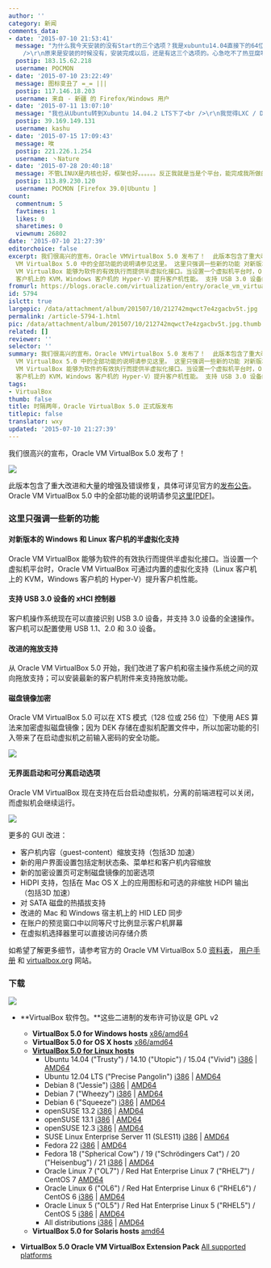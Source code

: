 ```yaml
---
author: ''
category: 新闻
comments_data:
- date: '2015-07-10 21:53:41'
  message: "为什么我今天安装的没有Start的三个选项？我是xubuntu14.04直接下的64位DEB包。虚拟机中安装的Debian8.10。<br
    />\r\n原来是安装的时候没有，安装完成以后，还是有这三个选项的。心急吃不了热豆腐呀～"
  postip: 183.15.62.218
  username: POCMON
- date: '2015-07-10 23:22:49'
  message: 图标变丑了 =_= |||
  postip: 117.146.18.203
  username: 来自 - 新疆 的 Firefox/Windows 用户
- date: '2015-07-11 13:07:10'
  message: "我也从Ubuntu转到Xubuntu 14.04.2 LTS下了<br />\r\n我觉得LXC / Docker更好玩，玩Linux肯定没问题吧？"
  postip: 39.169.149.131
  username: kashu
- date: '2015-07-15 17:09:43'
  message: 唉
  postip: 221.226.1.254
  username: 丶Nature
- date: '2015-07-28 20:40:18'
  message: 不管LINUX是内核也好，框架也好。。。。。。反正我就是当是个平台，能完成我所做的事情就好了。GNOME和KDE都感觉太。。。。。。还是简单点好～不折腾
  postip: 113.89.230.120
  username: POCMON [Firefox 39.0|Ubuntu ]
count:
  commentnum: 5
  favtimes: 1
  likes: 0
  sharetimes: 0
  viewnum: 26802
date: '2015-07-10 21:27:39'
editorchoice: false
excerpt: 我们很高兴的宣布，Oracle VMVirtualBox 5.0 发布了！  此版本包含了重大改进和大量的增强及错误修复，具体可详见官方的发布公告。Oracle
  VM VirtualBox 5.0 中的全部功能的说明请参见这里。 这里只强调一些新的功能 对新版本的 Windows 和 Linux 客户机的半虚拟化支持 Oracle
  VM VirtualBox 能够为软件的有效执行而提供半虚拟化接口。当设置一个虚拟机平台时，Oracle VM VirtualBox 可通过内置的虚拟化支持（Linux
  客户机上的 KVM，Windows 客户机的 Hyper-V）提升客户机性能。 支持 USB 3.0 设备的 xHCI 控制器 客户机操作系统现在可以
fromurl: https://blogs.oracle.com/virtualization/entry/oracle_vm_virtualbox_5_07
id: 5794
islctt: true
largepic: /data/attachment/album/201507/10/212742mqwct7e4zgacbv5t.jpg
permalink: /article-5794-1.html
pic: /data/attachment/album/201507/10/212742mqwct7e4zgacbv5t.jpg.thumb.jpg
related: []
reviewer: ''
selector: ''
summary: 我们很高兴的宣布，Oracle VMVirtualBox 5.0 发布了！  此版本包含了重大改进和大量的增强及错误修复，具体可详见官方的发布公告。Oracle
  VM VirtualBox 5.0 中的全部功能的说明请参见这里。 这里只强调一些新的功能 对新版本的 Windows 和 Linux 客户机的半虚拟化支持 Oracle
  VM VirtualBox 能够为软件的有效执行而提供半虚拟化接口。当设置一个虚拟机平台时，Oracle VM VirtualBox 可通过内置的虚拟化支持（Linux
  客户机上的 KVM，Windows 客户机的 Hyper-V）提升客户机性能。 支持 USB 3.0 设备的 xHCI 控制器 客户机操作系统现在可以
tags:
- VirtualBox
thumb: false
title: 时隔两年，Oracle VirtualBox 5.0 正式版发布
titlepic: false
translator: wxy
updated: '2015-07-10 21:27:39'
---
```


我们很高兴的宣布，Oracle VM VirtualBox 5.0 发布了！


![](/data/attachment/album/201507/10/212742mqwct7e4zgacbv5t.jpg)


此版本包含了重大改进和大量的增强及错误修复，具体可详见官方的[发布公告](https://www.oracle.com/corporate/pressrelease/oracle-vm-virtualbox-5-070915.html)。Oracle VM VirtualBox 5.0 中的全部功能的说明请参见[这里[PDF]](http://www.oracle.com/us/technologies/virtualization/oraclevm/oracle-vm-virtualbox-ds-1655169.pdf)。


### 这里只强调一些新的功能


#### 对新版本的 Windows 和 Linux 客户机的半虚拟化支持


Oracle VM VirtualBox 能够为软件的有效执行而提供半虚拟化接口。当设置一个虚拟机平台时，Oracle VM VirtualBox 可通过内置的虚拟化支持（Linux 客户机上的 KVM，Windows 客户机的 Hyper-V）提升客户机性能。


#### 支持 USB 3.0 设备的 xHCI 控制器


客户机操作系统现在可以直接识别 USB 3.0 设备，并支持 3.0 设备的全速操作。客户机可以配置使用 USB 1.1、2.0 和 3.0 设备。


#### 改进的拖放支持


从 Oracle VM VirtualBox 5.0 开始，我们改进了客户机和宿主操作系统之间的双向拖放支持；可以安装最新的客户机附件来支持拖放功能。


#### 磁盘镜像加密


Oracle VM VirtualBox 5.0 可以在 XTS 模式（128 位或 256 位）下使用 AES 算法来加密虚拟磁盘镜像；因为 DEK 存储在虚拟机配置文件中，所以加密功能的引入带来了在启动虚拟机之前输入密码的安全功能。


![](/data/attachment/album/201507/10/211111vn3883zasenv9aes.png) 


#### 无界面启动和可分离启动选项


Oracle VM VirtualBox 现在支持在后台启动虚拟机，分离的前端进程可以关闭，而虚拟机会继续运行。


![](/data/attachment/album/201507/10/211129hnf7dp7dnfdne74e.png) 


更多的 GUI 改进：


* 客户机内容（guest-content）缩放支持（包括3D 加速）
* 新的用户界面设置包括定制状态条、菜单栏和客户机内容缩放
* 新的加密设置页可定制磁盘镜像的加密选项
* HiDPI 支持，包括在 Mac OS X 上的应用图标和可选的非缩放 HiDPI 输出（包括3D 加速）
* 对 SATA 磁盘的热插拔支持
* 改进的 Mac 和 Windows 宿主机上的 HID LED 同步
* 在账户的预览窗口中以同等尺寸比例显示客户机屏幕
* 在虚拟机选择器里可以直接访问存储介质


如希望了解更多细节，请参考官方的 Oracle VM VirtualBox 5.0 [资料表](http://www.oracle.com/us/technologies/virtualization/oraclevm/oracle-vm-virtualbox-ds-1655169.pdf)， [用户手册](http://download.virtualbox.org/virtualbox/5.0.0/UserManual.pdf) 和 [virtualbox.org](https://www.virtualbox.org/) 网站。


### 下载


[![](/data/attachment/album/201507/10/212746rpwc8z0g35bbcpxw.png)](https://www.virtualbox.org/wiki/Downloads)


* **VirtualBox 软件包。**这些二进制的发布许可协议是 GPL v2
	+ **VirtualBox 5.0 for Windows hosts**  [x86/amd64](http://download.virtualbox.org/virtualbox/5.0.0/VirtualBox-5.0.0-101573-Win.exe)
	+ **VirtualBox 5.0 for OS X hosts**  [x86/amd64](http://download.virtualbox.org/virtualbox/5.0.0/VirtualBox-5.0.0-101573-OSX.dmg)
	+ **[VirtualBox 5.0 for Linux hosts](https://www.virtualbox.org/wiki/Linux_Downloads)**
		- Ubuntu 14.04 ("Trusty") / 14.10 ("Utopic") / 15.04 ("Vivid")  [i386](http://download.virtualbox.org/virtualbox/5.0.0/virtualbox-5.0_5.0.0-101573~Ubuntu~trusty_i386.deb) |  [AMD64](http://download.virtualbox.org/virtualbox/5.0.0/virtualbox-5.0_5.0.0-101573~Ubuntu~trusty_amd64.deb)
		- Ubuntu 12.04 LTS ("Precise Pangolin")  [i386](http://download.virtualbox.org/virtualbox/5.0.0/virtualbox-5.0_5.0.0-101573~Ubuntu~precise_i386.deb) |  [AMD64](http://download.virtualbox.org/virtualbox/5.0.0/virtualbox-5.0_5.0.0-101573~Ubuntu~precise_amd64.deb)
		- Debian 8 ("Jessie")  [i386](http://download.virtualbox.org/virtualbox/5.0.0/virtualbox-5.0_5.0.0-101573~Debian~jessie_i386.deb) |  [AMD64](http://download.virtualbox.org/virtualbox/5.0.0/virtualbox-5.0_5.0.0-101573~Debian~jessie_amd64.deb)
		- Debian 7 ("Wheezy")  [i386](http://download.virtualbox.org/virtualbox/5.0.0/virtualbox-5.0_5.0.0-101573~Debian~wheezy_i386.deb) |  [AMD64](http://download.virtualbox.org/virtualbox/5.0.0/virtualbox-5.0_5.0.0-101573~Debian~wheezy_amd64.deb)
		- Debian 6 ("Squeeze")  [i386](http://download.virtualbox.org/virtualbox/5.0.0/virtualbox-5.0_5.0.0-101573~Debian~squeeze_i386.deb) |  [AMD64](http://download.virtualbox.org/virtualbox/5.0.0/virtualbox-5.0_5.0.0-101573~Debian~squeeze_amd64.deb)
		- openSUSE 13.2  [i386](http://download.virtualbox.org/virtualbox/5.0.0/VirtualBox-5.0-5.0.0_101573_openSUSE132-1.i586.rpm) |  [AMD64](http://download.virtualbox.org/virtualbox/5.0.0/VirtualBox-5.0-5.0.0_101573_openSUSE132-1.x86_64.rpm)
		- openSUSE 13.1  [i386](http://download.virtualbox.org/virtualbox/5.0.0/VirtualBox-5.0-5.0.0_101573_openSUSE131-1.i586.rpm) |  [AMD64](http://download.virtualbox.org/virtualbox/5.0.0/VirtualBox-5.0-5.0.0_101573_openSUSE131-1.x86_64.rpm)
		- openSUSE 12.3  [i386](http://download.virtualbox.org/virtualbox/5.0.0/VirtualBox-5.0-5.0.0_101573_openSUSE123-1.i586.rpm) |  [AMD64](http://download.virtualbox.org/virtualbox/5.0.0/VirtualBox-5.0-5.0.0_101573_openSUSE123-1.x86_64.rpm)
		- SUSE Linux Enterprise Server 11 (SLES11)  [i386](http://download.virtualbox.org/virtualbox/5.0.0/VirtualBox-5.0-5.0.0_101573_sles11.0-1.i586.rpm) |  [AMD64](http://download.virtualbox.org/virtualbox/5.0.0/VirtualBox-5.0-5.0.0_101573_sles11.0-1.x86_64.rpm)
		- Fedora 22  [i386](http://download.virtualbox.org/virtualbox/5.0.0/VirtualBox-5.0-5.0.0_101573_fedora22-1.i686.rpm) |  [AMD64](http://download.virtualbox.org/virtualbox/5.0.0/VirtualBox-5.0-5.0.0_101573_fedora22-1.x86_64.rpm)
		- Fedora 18 ("Spherical Cow") / 19 ("Schrödingers Cat") / 20 ("Heisenbug") / 21  [i386](http://download.virtualbox.org/virtualbox/5.0.0/VirtualBox-5.0-5.0.0_101573_fedora18-1.i686.rpm) |  [AMD64](http://download.virtualbox.org/virtualbox/5.0.0/VirtualBox-5.0-5.0.0_101573_fedora18-1.x86_64.rpm)
		- Oracle Linux 7 ("OL7") / Red Hat Enterprise Linux 7 ("RHEL7") / CentOS 7  [AMD64](http://download.virtualbox.org/virtualbox/5.0.0/VirtualBox-5.0-5.0.0_101573_el7-1.x86_64.rpm)
		- Oracle Linux 6 ("OL6") / Red Hat Enterprise Linux 6 ("RHEL6") / CentOS 6  [i386](http://download.virtualbox.org/virtualbox/5.0.0/VirtualBox-5.0-5.0.0_101573_el6-1.i686.rpm) |  [AMD64](http://download.virtualbox.org/virtualbox/5.0.0/VirtualBox-5.0-5.0.0_101573_el6-1.x86_64.rpm)
		- Oracle Linux 5 ("OL5") / Red Hat Enterprise Linux 5 ("RHEL5") / CentOS 5  [i386](http://download.virtualbox.org/virtualbox/5.0.0/VirtualBox-5.0-5.0.0_101573_el5-1.i386.rpm) |  [AMD64](http://download.virtualbox.org/virtualbox/5.0.0/VirtualBox-5.0-5.0.0_101573_el5-1.x86_64.rpm)
		- All distributions  [i386](http://download.virtualbox.org/virtualbox/5.0.0/VirtualBox-5.0.0-101573-Linux_x86.run) |  [AMD64](http://download.virtualbox.org/virtualbox/5.0.0/VirtualBox-5.0.0-101573-Linux_amd64.run)
	+ **VirtualBox 5.0 for Solaris hosts**  [amd64](http://download.virtualbox.org/virtualbox/5.0.0/VirtualBox-5.0.0-101573-SunOS.tar.gz)


* **VirtualBox 5.0 Oracle VM VirtualBox Extension Pack**  [All supported platforms](http://download.virtualbox.org/virtualbox/5.0.0/Oracle_VM_VirtualBox_Extension_Pack-5.0.0-101573.vbox-extpack)